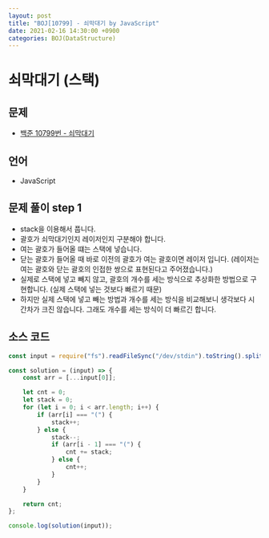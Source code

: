 ```yaml
---
layout: post
title: "BOJ[10799] - 쇠막대기 by JavaScript"
date: 2021-02-16 14:30:00 +0900
categories: BOJ(DataStructure)
---
```


# 쇠막대기 (스택)

## 문제

- [백준 10799번 - 쇠막대기](https://www.acmicpc.net/problem/10799)

## 언어

- JavaScript

## 문제 풀이 step 1

- stack을 이용해서 풉니다.
- 괄호가 쇠막대기인지 레이저인지 구분해야 합니다.
- 여는 괄호가 들어올 떄는 스택에 넣습니다.
- 닫는 괄호가 들어올 때 바로 이전의 괄호가 여는 괄호이면 레이저 입니다. (레이저는 여는 괄호와 닫는 괄호의 인접한 쌍으로 표현된다고 주어졌습니다.)
- 실제로 스택에 넣고 빼지 않고, 괄호의 개수를 세는 방식으로 추상화한 방법으로 구현합니다. (실제 스택에 넣는 것보다 빠르기 때문)
- 하지만 실제 스택에 넣고 빼는 방법과 개수를 세는 방식을 비교해보니 생각보다 시간차가 크진 않습니다. 그래도 개수를 세는 방식이 더 빠르긴 합니다.

## 소스 코드

```jsx
const input = require("fs").readFileSync("/dev/stdin").toString().split("\n");

const solution = (input) => {
	const arr = [...input[0]];

	let cnt = 0;
	let stack = 0;
	for (let i = 0; i < arr.length; i++) {
		if (arr[i] === "(") {
			stack++;
		} else {
			stack--;
			if (arr[i - 1] === "(") {
				cnt += stack;
			} else {
				cnt++;
			}
		}
	}

	return cnt;
};

console.log(solution(input));
```
